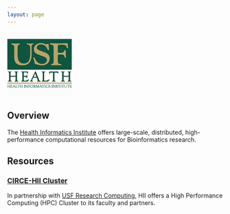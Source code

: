 ```yaml
---
layout: page
---
```


<img src="images/usf-hii-logo.png" border="0" width="30%" height="30%" />
<br/>

## Overview

The [Health Informatics Institute](http://www.hii.usf.edu) offers large-scale, distributed, high-performance computational resources for Bioinformatics research.

## Resources

### [CIRCE-HII Cluster](pages/hii-rc.html)

In partnership with [USF Research Computing](http://www.usf.edu/it/research-computing/), HII offers
a High Performance Computing (HPC) Cluster to its faculty and partners.
